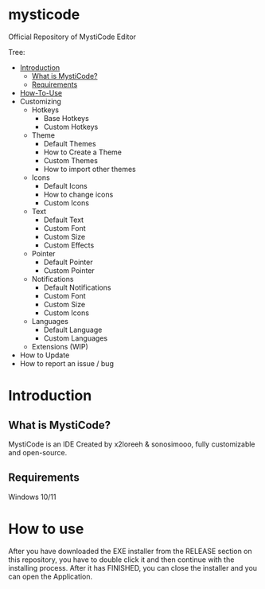 # mysticode
Official Repository of MystiCode Editor


Tree:
- [Introduction](#introduction) 
   - [What is MystiCode?](#whatismysticode?) 
   - [Requirements](#requirements)
- [How-To-Use](#howtouse) 
- Customizing
   - Hotkeys
       - Base Hotkeys
       - Custom Hotkeys
   - Theme
       - Default Themes
       - How to Create a Theme
       - Custom Themes
       - How to import other themes
   - Icons
       - Default Icons
       - How to change icons
       - Custom Icons
   - Text
       - Default Text
       - Custom Font
       - Custom Size
       - Custom Effects
   - Pointer
       - Default Pointer
       - Custom Pointer
   - Notifications
       - Default Notifications
       - Custom Font
       - Custom Size
       - Custom Icons
   - Languages
       - Default Language
       - Custom Languages
   - Extensions (WIP)
- How to Update
- How to report an issue / bug


# Introduction 

## What is MystiCode? 
MystiCode is an IDE Created by x2loreeh & sonosimooo, fully customizable and open-source.

## Requirements
Windows 10/11

# How to use
After you have downloaded the EXE installer from the RELEASE section on this repository, you have to double click it and then continue with the installing process. After it has FINISHED, you can close the installer and you can open the Application. 